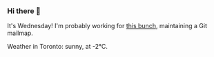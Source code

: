 ### Hi there :wave:

It's Wednesday! I'm probably working for [this bunch](https://github.com/kohofinancial), maintaining a Git mailmap.

Weather in Toronto: sunny, at -2°C.
